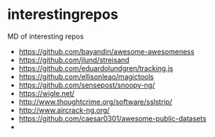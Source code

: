 interestingrepos
================

MD of interesting repos

* https://github.com/bayandin/awesome-awesomeness
* https://github.com/jlund/streisand
* https://github.com/eduardolundgren/tracking.js
* https://github.com/ellisonleao/magictools
* https://github.com/sensepost/snoopy-ng/
 * https://wigle.net/
* http://www.thoughtcrime.org/software/sslstrip/
 * http://www.aircrack-ng.org/
* https://github.com/caesar0301/awesome-public-datasets
* 
